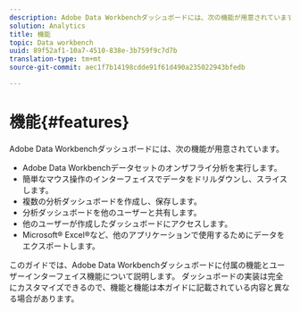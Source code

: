 ```yaml
---
description: Adobe Data Workbenchダッシュボードには、次の機能が用意されています。
solution: Analytics
title: 機能
topic: Data workbench
uuid: 89f52af1-10a7-4510-838e-3b759f9c7d7b
translation-type: tm+mt
source-git-commit: aec1f7b14198cdde91f61d490a235022943bfedb

---
```



# 機能{#features}

Adobe Data Workbenchダッシュボードには、次の機能が用意されています。

* Adobe Data Workbenchデータセットのオンザフライ分析を実行します。
* 簡単なマウス操作のインターフェイスでデータをドリルダウンし、スライスします。
* 複数の分析ダッシュボードを作成し、保存します。
* 分析ダッシュボードを他のユーザーと共有します。
* 他のユーザーが作成したダッシュボードにアクセスします。
* Microsoft® Excel®など、他のアプリケーションで使用するためにデータをエクスポートします。

このガイドでは、Adobe Data Workbenchダッシュボードに付属の機能とユーザーインターフェイス機能について説明します。 ダッシュボードの実装は完全にカスタマイズできるので、機能と機能は本ガイドに記載されている内容と異なる場合があります。
